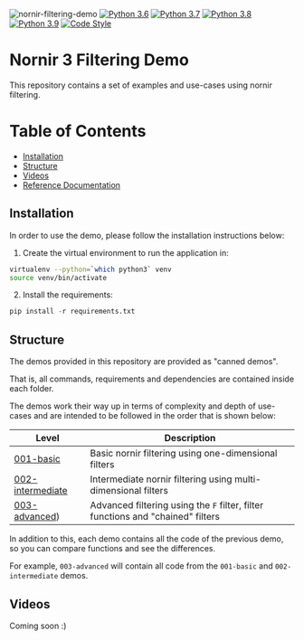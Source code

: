 ![nornir-filtering-demo](https://github.com/writememe/nornir-filtering-demo/workflows/nornir-filtering-demo/badge.svg)
[![Python 3.6](https://img.shields.io/badge/python-3.6-blue.svg)](https://www.python.org/downloads/release/python-360/)
[![Python 3.7](https://img.shields.io/badge/python-3.7-blue.svg)](https://www.python.org/downloads/release/python-370/)
[![Python 3.8](https://img.shields.io/badge/python-3.8-blue.svg)](https://www.python.org/downloads/release/python-380/)
[![Python 3.9](https://img.shields.io/badge/python-3.9-blue.svg)](https://www.python.org/downloads/release/python-390/)
[![Code Style](https://img.shields.io/badge/code%20style-black-000000.svg)](https://github.com/ambv/black)

# Nornir 3 Filtering Demo

This repository contains a set of examples and use-cases using nornir filtering.

# Table of Contents

- [Installation](#installation)
- [Structure](#structure)
- [Videos](#videos)
- [Reference Documentation](#reference-documentation)


## Installation

In order to use the demo, please follow the installation instructions below:

1. Create the virtual environment to run the application in:

```bash
virtualenv --python=`which python3` venv
source venv/bin/activate
```

2. Install the requirements:

```python
pip install -r requirements.txt
```

## Structure

The demos provided in this repository are provided as "canned demos". 

That is, all commands, requirements and dependencies are contained inside each folder.

The demos work their way up in terms of complexity and depth of use-cases and are intended to be followed in the order that is shown below:

| Level | Description |
| ---------- | ------------ | 
|[001-basic](demos/001-basic/README.md)| Basic nornir filtering using one-dimensional filters|
|[002-intermediate](demos/002-intermediate/README.md)| Intermediate nornir filtering using multi-dimensional filters |
|[003-advanced](demos/003-advanced/README.md))| Advanced filtering using the `F` filter, filter functions and "chained" filters|

In addition to this, each demo contains all the code of the previous demo, so you can compare functions and see the differences.

For example, `003-advanced` will contain all code from the `001-basic` and `002-intermediate` demos.


## Videos

Coming soon :)